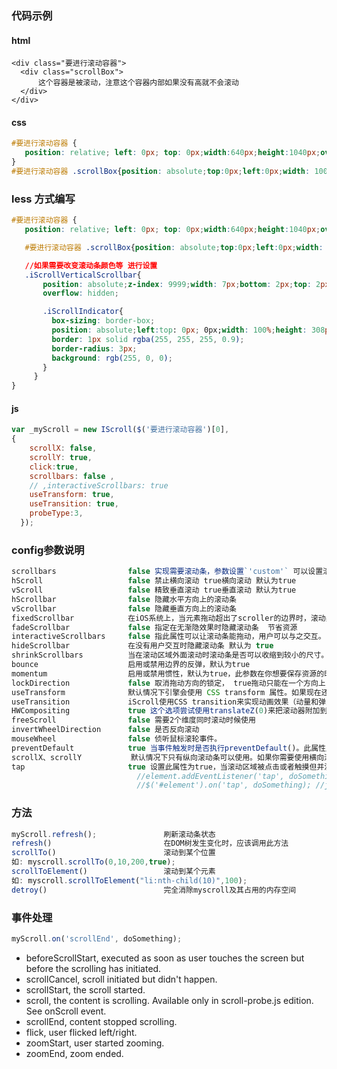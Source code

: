 ### 代码示例

#### html

```
<div class="要进行滚动容器">
  <div class="scrollBox">
      这个容器是被滚动，注意这个容器内部如果没有高就不会滚动
  </div>
</div>
```

#### css

```css
#要进行滚动容器 {
   position: relative; left: 0px; top: 0px;width:640px;height:1040px;overflow: hidden;
}
#要进行滚动容器 .scrollBox{position: absolute;top:0px;left:0px;width: 100%;}


```
### less 方式编写
``` css
#要进行滚动容器 {
   position: relative; left: 0px; top: 0px;width:640px;height:1040px;overflow: hidden;

   #要进行滚动容器 .scrollBox{position: absolute;top:0px;left:0px;width: 100%;}

   //如果需要改变滚动条颜色等 进行设置
   .iScrollVerticalScrollbar{
       position: absolute;z-index: 9999;width: 7px;bottom: 2px;top: 2px;right: 2px;
       overflow: hidden;

       .iScrollIndicator{
         box-sizing: border-box;
         position: absolute;left:top: 0px; 0px;width: 100%;height: 308px;transition-duration: 0ms;display: block;
         border: 1px solid rgba(255, 255, 255, 0.9);
         border-radius: 3px;
         background: rgb(255, 0, 0);
       }
     }
}

```


#### js


```js
var _myScroll = new IScroll($('要进行滚动容器')[0],
{
    scrollX: false,
    scrollY: true,
    click:true,
    scrollbars: false ,
    // ,interactiveScrollbars: true
    useTransform: true,
    useTransition: true,
    probeType:3,
  });
```


### config参数说明

```js
scrollbars                false 实现需要滚动条，参数设置`'custom'` 可以设置滚动条的样式
hScroll                   false 禁止横向滚动 true横向滚动 默认为true
vScroll                   false 精致垂直滚动 true垂直滚动 默认为true
hScrollbar                false 隐藏水平方向上的滚动条
vScrollbar                false 隐藏垂直方向上的滚动条
fixedScrollbar            在iOS系统上，当元素拖动超出了scroller的边界时，滚动条会收缩，设置为true可以禁止滚动条超出。scroller的可见区域。默认在Android上为true， iOS上为false
fadeScrollbar             false 指定在无渐隐效果时隐藏滚动条  节省资源
interactiveScrollbars     false 指此属性可以让滚动条能拖动，用户可以与之交互。
hideScrollbar             在没有用户交互时隐藏滚动条 默认为 true
shrinkScrollbars          当在滚动区域外面滚动时滚动条是否可以收缩到较小的尺寸。有效的值为：'clip' 和 'scale'。
bounce                    启用或禁用边界的反弹，默认为true
momentum                  启用或禁用惯性，默认为true，此参数在你想要保存资源的时候非常有用
lockDirection             false 取消拖动方向的锁定， true拖动只能在一个方向上（up/down 或者left/right）
useTransform              默认情况下引擎会使用 CSS transform 属性。如果现在还是2007年，那么可以设置这个属性为 false，这就是说：引擎将使用top/left属性来进行滚动。
useTransition             iScroll使用CSS transition来实现动画效果（动量和弹力）。如果设置为false，那么将使用requestAnimationFrame代替。在现在浏览器中这两者之间的差异并不明显。在老的设备上transitions执行得更好。
HWCompositing             true 这个选项尝试使用translateZ(0)来把滚动器附加到硬件层，以此来改变CSS属性。在移动设备上这将提高性能，但在有些情况下,你可能想要禁用它(特别是如果你有太多的元素和硬件性能跟不上)。
freeScroll                false 需要2个维度同时滚动时候使用
invertWheelDirection      false 是否反向滚动
mouseWheel                false 侦听鼠标滚轮事件。
preventDefault            true 当事件触发时是否执行preventDefault()。此属性应该设置为true，除非你真的知道你需要怎么做。
scrollX、scrollY           默认情况下只有纵向滚动条可以使用。如果你需要使用横向滚动条，需要将scrollX 属性值设置为 true。
tap                       true 设置此属性为true，当滚动区域被点击或者触摸但并没有滚动时，可以让iScroll抛出一个自定义的tap事件。如下
                            //element.addEventListener('tap', doSomething, false); //原生
                            //$('#element').on('tap', doSomething); //jQuery

```


### 方法

```js
myScroll.refresh();               刷新滚动条状态
refresh()                         在DOM树发生变化时，应该调用此方法
scrollTo()                        滚动到某个位置
如: myscroll.scrollTo(0,10,200,true);
scrollToElement()                 滚动到某个元素
如: myscroll.scrollToElement("li:nth-child(10)",100);
detroy()                          完全消除myscroll及其占用的内存空间
```


### 事件处理

```js
myScroll.on('scrollEnd', doSomething);
```


* beforeScrollStart, executed as soon as user touches the screen but before the scrolling has initiated.
* scrollCancel, scroll initiated but didn't happen.
* scrollStart, the scroll started.
* scroll, the content is scrolling. Available only in scroll-probe.js edition. See onScroll event.
* scrollEnd, content stopped scrolling.
* flick, user flicked left/right.
* zoomStart, user started zooming.
* zoomEnd, zoom ended.
